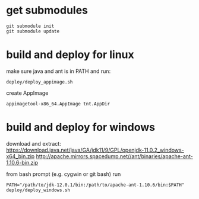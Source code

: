 # get submodules

	git submodule init
	git submodule update


# build and deploy for linux

make sure java and ant is in PATH and run:

	deploy/deploy_appimage.sh

create AppImage

	appimagetool-x86_64.AppImage tnt.AppDir


# build and deploy for windows

download and extract:
https://download.java.net/java/GA/jdk11/9/GPL/openjdk-11.0.2_windows-x64_bin.zip
http://apache.mirrors.spacedump.net//ant/binaries/apache-ant-1.10.6-bin.zip

from bash prompt (e.g. cygwin or git bash) run

	PATH="/path/to/jdk-12.0.1/bin:/path/to/apache-ant-1.10.6/bin:$PATH"
	deploy/deploy_windows.sh
